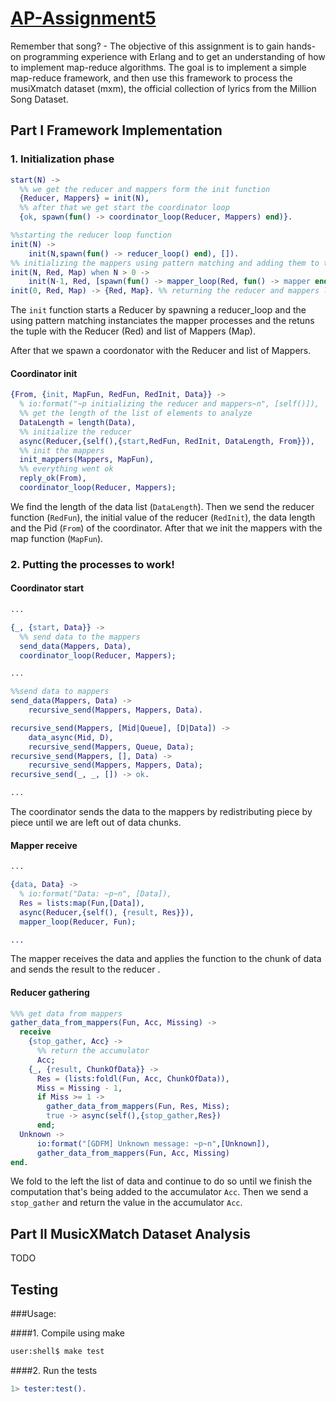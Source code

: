 [AP-Assignment5](https://github.com/tudorgk/AP-Assignment5)
================

Remember that song? - The objective of this assignment is to gain hands-on
programming experience with Erlang and to get an understanding of how to
implement map-reduce algorithms.  The goal is to implement a simple map-reduce
framework, and then use this framework to process the musiXmatch dataset (mxm),
the official collection of lyrics from the Million Song Dataset.

Part I Framework Implementation
-------------------------------

### 1. Initialization phase

```erlang
start(N) ->
  %% we get the reducer and mappers form the init function
  {Reducer, Mappers} = init(N),
  %% after that we get start the coordinator loop
  {ok, spawn(fun() -> coordinator_loop(Reducer, Mappers) end)}.

%%starting the reducer loop function
init(N) ->
    init(N,spawn(fun() -> reducer_loop() end), []).
%% initializing the mappers using pattern matching and adding them to the Map list recursively
init(N, Red, Map) when N > 0 ->
    init(N-1, Red, [spawn(fun() -> mapper_loop(Red, fun() -> mapper end) end)]++Map);
init(0, Red, Map) -> {Red, Map}. %% returning the reducer and mappers list
```

The `init` function starts a Reducer by spawning a reducer_loop and the using
pattern matching instanciates the mapper processes and the retuns the tuple with
the Reducer (Red) and list of Mappers (Map).

After that we spawn a coordonator with the Reducer and list of Mappers.

#### Coordinator init

```erlang
{From, {init, MapFun, RedFun, RedInit, Data}} ->
  % io:format("~p initializing the reducer and mappers~n", [self()]),
  %% get the length of the list of elements to analyze
  DataLength = length(Data),
  %% initialize the reducer
  async(Reducer,{self(),{start,RedFun, RedInit, DataLength, From}}),
  %% init the mappers
  init_mappers(Mappers, MapFun),
  %% everything went ok
  reply_ok(From),
  coordinator_loop(Reducer, Mappers);
```

We find the length of the data list (`DataLength`). Then we send the reducer function
(`RedFun`), the initial value of the reducer (`RedInit`), the data length and the Pid (`From`) of
the coordinator. After that we init the mappers with the map function (`MapFun`).

### 2. Putting the processes to work!

#### Coordinator start

```erlang
...

{_, {start, Data}} ->
  %% send data to the mappers
  send_data(Mappers, Data),
  coordinator_loop(Reducer, Mappers);

...

%%send data to mappers
send_data(Mappers, Data) ->
    recursive_send(Mappers, Mappers, Data).

recursive_send(Mappers, [Mid|Queue], [D|Data]) ->
    data_async(Mid, D),
    recursive_send(Mappers, Queue, Data);
recursive_send(Mappers, [], Data) ->
    recursive_send(Mappers, Mappers, Data);
recursive_send(_, _, []) -> ok.

...
```

The coordinator sends the data to the mappers by redistributing piece by piece
until we are left out of data chunks.

#### Mapper receive

```erlang
...

{data, Data} ->
  % io:format("Data: ~p~n", [Data]),
  Res = lists:map(Fun,[Data]),
  async(Reducer,{self(), {result, Res}}),
  mapper_loop(Reducer, Fun);

...
```

The mapper receives the data and applies the function to the chunk of data and
sends the result to the reducer .

#### Reducer gathering

```erlang
%%% get data from mappers
gather_data_from_mappers(Fun, Acc, Missing) ->
  receive
    {stop_gather, Acc} ->
      %% return the accumulator
      Acc;
    {_, {result, ChunkOfData}} ->
      Res = (lists:foldl(Fun, Acc, ChunkOfData)),
      Miss = Missing - 1,
      if Miss >= 1 ->
        gather_data_from_mappers(Fun, Res, Miss);
        true -> async(self(),{stop_gather,Res})
      end;
  Unknown ->
      io:format("[GDFM] Unknown message: ~p~n",[Unknown]),
      gather_data_from_mappers(Fun, Acc, Missing)
end.
```

We fold to the left the list of data and continue to do so until we finish the
computation that's being added to the accumulator `Acc`. Then we send a `stop_gather`
and return the value in the accumulator `Acc`.

Part II MusicXMatch Dataset Analysis
------------------------------------

TODO

Testing
-------

###Usage:

####1. Compile using make
```bash
user:shell$ make test
```
####2. Run the tests
```erlang
1> tester:test().
```
